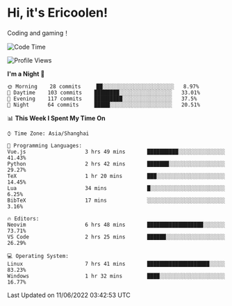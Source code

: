 # Hi, it's Ericoolen!
Coding and gaming！

<!--START_SECTION:waka-->
![Code Time](http://img.shields.io/badge/Code%20Time-316%20hrs%2036%20mins-blue)

![Profile Views](http://img.shields.io/badge/Profile%20Views-11-blue)

**I'm a Night 🦉** 

```text
🌞 Morning    28 commits     ██░░░░░░░░░░░░░░░░░░░░░░░   8.97% 
🌆 Daytime    103 commits    ████████░░░░░░░░░░░░░░░░░   33.01% 
🌃 Evening    117 commits    █████████░░░░░░░░░░░░░░░░   37.5% 
🌙 Night      64 commits     █████░░░░░░░░░░░░░░░░░░░░   20.51%

```


📊 **This Week I Spent My Time On** 

```text
⌚︎ Time Zone: Asia/Shanghai

💬 Programming Languages: 
Vue.js                   3 hrs 49 mins       ██████████░░░░░░░░░░░░░░░   41.43% 
Python                   2 hrs 42 mins       ███████░░░░░░░░░░░░░░░░░░   29.27% 
TeX                      1 hr 20 mins        ███░░░░░░░░░░░░░░░░░░░░░░   14.45% 
Lua                      34 mins             █░░░░░░░░░░░░░░░░░░░░░░░░   6.25% 
BibTeX                   17 mins             ░░░░░░░░░░░░░░░░░░░░░░░░░   3.16%

🔥 Editors: 
Neovim                   6 hrs 48 mins       ██████████████████░░░░░░░   73.71% 
VS Code                  2 hrs 25 mins       ██████░░░░░░░░░░░░░░░░░░░   26.29%

💻 Operating System: 
Linux                    7 hrs 41 mins       ████████████████████░░░░░   83.23% 
Windows                  1 hr 32 mins        ████░░░░░░░░░░░░░░░░░░░░░   16.77%

```


 Last Updated on 11/06/2022 03:42:53 UTC
<!--END_SECTION:waka-->

